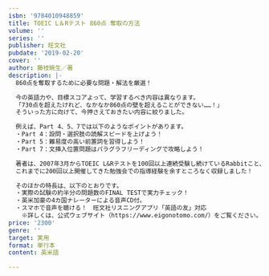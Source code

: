 ```yaml
---
isbn: '9784010948859'
title: TOEIC L＆Rテスト 860点 奪取の方法
volume: ''
series: ''
publisher: 旺文社
pubdate: '2019-02-20'
cover: ''
author: 藤枝暁生／著
description: |-
  860点を奪取するために必要な問題・解法を厳選！

  今の英語力や、目標スコアよって、学習するべき内容は異なります。
  「730点を超えたけれど、なかなか860点の壁を超えることができない……！」
  そういった方に向けて、今押さえておきたい内容に絞りました。

  例えば、Part 4、5、7では以下のようなポイントがあります。
  ・Part 4：設問・選択肢の読解スピードを上げよう！
  ・Part 5：難易度の高い前置詞を習得しよう！
  ・Part 7：文挿入位置問題はパラグラフリーディングで攻略しよう！

  著者は、2007年3月からTOEIC L&Rテストを100回以上連続受験し続けているRabbitこと、藤枝暁生先生。
  これまでに200回以上開催してきた勉強会での指導経験を余すところなく収録しました！

  そのほかの特長は、以下のとおりです。
  ・実際の試験の約半分の問題数のFINAL TESTで実力チェック！
  ・英米加豪の4カ国ナレーターによる音声CD付。
  ・スマホで音声を聴ける！　旺文社リスニングアプリ「英語の友」対応
  　※詳しくは、公式ウェブサイト（https://www.eigonotomo.com/）をご覧ください。
price: '2300'
genre: ''
target: 実用
format: 単行本
content: 英米語

---
```

